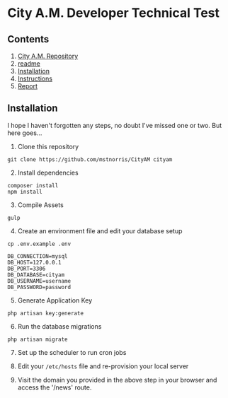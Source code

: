# City A.M. Developer Technical Test

## Contents

1. [City A.M. Repository](https://github.com/mstnorris/CityAM)
2. [readme](readme.md)
3. [Installation](installation.md)
4. [Instructions](instructions.md)
5. [Report](report.md)

## Installation

I hope I haven't forgotten any steps, no doubt I've missed one or two. But here goes...

1. Clone this repository

```
git clone https://github.com/mstnorris/CityAM cityam
```

2. Install dependencies

```
composer install
npm install
```

3. Compile Assets

```
gulp
```

4. Create an environment file and edit your database setup

```
cp .env.example .env
```

```
DB_CONNECTION=mysql
DB_HOST=127.0.0.1
DB_PORT=3306
DB_DATABASE=cityam
DB_USERNAME=username
DB_PASSWORD=password
```

5. Generate Application Key

```
php artisan key:generate
```

6. Run the database migrations

```
php artisan migrate
```

7. Set up the scheduler to run cron jobs

8. Edit your `/etc/hosts` file and re-provision your local server

9. Visit the domain you provided in the above step in your browser and access the '/news' route.